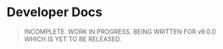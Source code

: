 # Developer Docs

> INCOMPLETE. WORK IN PROGRESS. BEING WRITTEN FOR v9.0.0 WHICH IS YET TO BE RELEASED.
